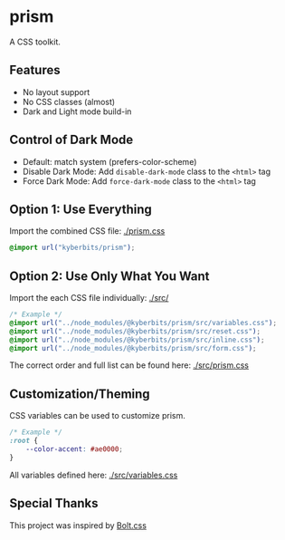 # prism
A CSS toolkit.

## Features
- No layout support
- No CSS classes (almost)
- Dark and Light mode build-in

## Control of Dark Mode
- Default: match system (prefers-color-scheme)
- Disable Dark Mode: Add `disable-dark-mode` class to the `<html>` tag
- Force Dark Mode: Add `force-dark-mode` class to the `<html>` tag

## Option 1: Use Everything
Import the combined CSS file: [./prism.css](./prism.css)
```css
@import url("kyberbits/prism");
```

## Option 2: Use Only What You Want
Import the each CSS file individually: [./src/](./src/)
```css
/* Example */
@import url("../node_modules/@kyberbits/prism/src/variables.css");
@import url("../node_modules/@kyberbits/prism/src/reset.css");
@import url("../node_modules/@kyberbits/prism/src/inline.css");
@import url("../node_modules/@kyberbits/prism/src/form.css");
```
The correct order and full list can be found here: [./src/prism.css](./src/prism.css)

## Customization/Theming
CSS variables can be used to customize prism.

```css
/* Example */
:root {
    --color-accent: #ae0000;
}
```

All variables defined here: [./src/variables.css](./src/variables.css)

## Special Thanks
This project was inspired by  [Bolt.css](https://boltcss.com/)
